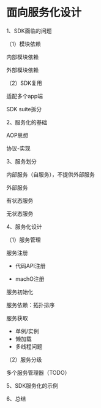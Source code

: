 # 面向服务化设计



1、SDK面临的问题



（1）模块依赖

内部模块依赖

外部模块依赖



（2）SDK复用

适配多个app端

SDK suite拆分



2、服务化的基础

AOP思想

协议-实现



3、服务划分

内部服务（自服务），不提供外部服务

外部服务



有状态服务

无状态服务



4、服务化设计

（1）服务管理

服务注册

* 代码API注册

* machO注册

服务初始化

服务依赖：拓扑排序



服务获取

* 单例/实例
* 懒加载
* 多线程问题



（2）服务分级

多个服务管理器（TODO）



5、SDK服务化的示例



6、总结





